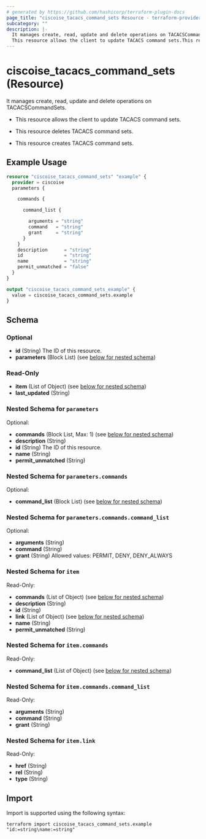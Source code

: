 ```yaml
---
# generated by https://github.com/hashicorp/terraform-plugin-docs
page_title: "ciscoise_tacacs_command_sets Resource - terraform-provider-ciscoise"
subcategory: ""
description: |-
  It manages create, read, update and delete operations on TACACSCommandSets.
  This resource allows the client to update TACACS command sets.This resource deletes TACACS command sets.This resource creates TACACS command sets.
---
```


# ciscoise_tacacs_command_sets (Resource)

It manages create, read, update and delete operations on TACACSCommandSets.

- This resource allows the client to update TACACS command sets.

- This resource deletes TACACS command sets.

- This resource creates TACACS command sets.

## Example Usage

```terraform
resource "ciscoise_tacacs_command_sets" "example" {
  provider = ciscoise
  parameters {

    commands {

      command_list {

        arguments = "string"
        command   = "string"
        grant     = "string"
      }
    }
    description      = "string"
    id               = "string"
    name             = "string"
    permit_unmatched = "false"
  }
}

output "ciscoise_tacacs_command_sets_example" {
  value = ciscoise_tacacs_command_sets.example
}
```

<!-- schema generated by tfplugindocs -->
## Schema

### Optional

- **id** (String) The ID of this resource.
- **parameters** (Block List) (see [below for nested schema](#nestedblock--parameters))

### Read-Only

- **item** (List of Object) (see [below for nested schema](#nestedatt--item))
- **last_updated** (String)

<a id="nestedblock--parameters"></a>
### Nested Schema for `parameters`

Optional:

- **commands** (Block List, Max: 1) (see [below for nested schema](#nestedblock--parameters--commands))
- **description** (String)
- **id** (String) The ID of this resource.
- **name** (String)
- **permit_unmatched** (String)

<a id="nestedblock--parameters--commands"></a>
### Nested Schema for `parameters.commands`

Optional:

- **command_list** (Block List) (see [below for nested schema](#nestedblock--parameters--commands--command_list))

<a id="nestedblock--parameters--commands--command_list"></a>
### Nested Schema for `parameters.commands.command_list`

Optional:

- **arguments** (String)
- **command** (String)
- **grant** (String) Allowed values: PERMIT, DENY, DENY_ALWAYS




<a id="nestedatt--item"></a>
### Nested Schema for `item`

Read-Only:

- **commands** (List of Object) (see [below for nested schema](#nestedobjatt--item--commands))
- **description** (String)
- **id** (String)
- **link** (List of Object) (see [below for nested schema](#nestedobjatt--item--link))
- **name** (String)
- **permit_unmatched** (String)

<a id="nestedobjatt--item--commands"></a>
### Nested Schema for `item.commands`

Read-Only:

- **command_list** (List of Object) (see [below for nested schema](#nestedobjatt--item--commands--command_list))

<a id="nestedobjatt--item--commands--command_list"></a>
### Nested Schema for `item.commands.command_list`

Read-Only:

- **arguments** (String)
- **command** (String)
- **grant** (String)



<a id="nestedobjatt--item--link"></a>
### Nested Schema for `item.link`

Read-Only:

- **href** (String)
- **rel** (String)
- **type** (String)

## Import

Import is supported using the following syntax:

```shell
terraform import ciscoise_tacacs_command_sets.example "id:=string\name:=string"
```
